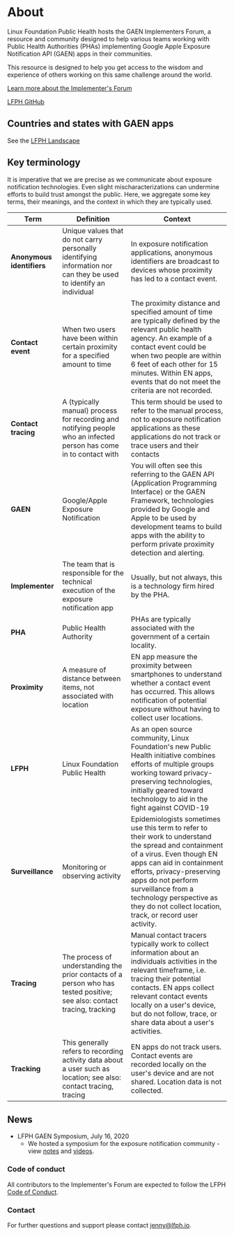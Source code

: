 # About

Linux Foundation Public Health hosts the GAEN Implementers Forum, a resource and community designed to help various teams working with Public Health Authorities (PHAs) implementing Google Apple Exposure Notification API (GAEN) apps in their communities.

This resource is designed to help you get access to the wisdom and experience of others working on this same challenge around the world.

[Learn more about the Implementer's Forum](https://www.lfph.io/community/implementers-forum/)

[LFPH GitHub](https://github.com/lfph)

## Countries and states with GAEN apps

See the [LFPH Landscape](https://landscape.lfph.io/category=gaen-bluetooth&format=card-mode&grouping=category)

## Key terminology

It is imperative that we are precise as we communicate about exposure notification technologies.
Even slight mischaracterizations can undermine efforts to build trust amongst the public.
Here, we aggregate some key terms, their meanings, and the context in which they are typically used.

| **Term** | **Definition** | **Context** |
|------|------------|---------|
| **Anonymous identifiers** | Unique values that do not carry personally identifying information nor can they be used to identify an individual | In exposure notification applications, anonymous identifiers are broadcast to devices whose proximity has led to a contact event. |
| **Contact event** | When two users have been within certain proximity for a specified amount to time | The proximity distance and specified amount of time are typically defined by the relevant public health agency. An example of a contact event could be when two people are within 6 feet of each other for 15 minutes. Within EN apps, events that do not meet the criteria are not recorded. |
| **Contact tracing** | A (typically manual) process for recording and notifying people who an infected person has come in to contact with | This term should be used to refer to the manual process, not to exposure notification applications as these applications do not track or trace users and their contacts |
| **GAEN** | Google/Apple Exposure Notification | You will often see this referring to the GAEN API (Application Programming Interface) or the GAEN Framework, technologies provided by Google and Apple to be used by development teams to build apps with the ability to perform private proximity detection and alerting. |
| **Implementer** | The team that is responsible for the technical execution of the exposure notification app | Usually, but not always, this is a technology firm hired by the PHA. |
| **PHA** | Public Health Authority | PHAs are typically associated with the government of a certain locality. |
| **Proximity** | A measure of distance between items, not associated with location | EN app measure the proximity between smartphones to understand whether a contact event has occurred. This allows notification of potential exposure without having to collect user locations. |
| **LFPH** | Linux Foundation Public Health | As an open source community, Linux Foundation's new Public Health initiative combines efforts of multiple groups working toward privacy-preserving technologies, initially geared toward technology to aid in the fight against COVID-19 |
| **Surveillance** | Monitoring or observing activity | Epidemiologists sometimes use this term to refer to their work to understand the spread and containment of a virus. Even though EN apps can aid in containment efforts, privacy-preserving apps do not perform surveillance from a technology perspective as they do not collect location, track, or record user activity. |
| **Tracing** | The process of understanding the prior contacts of a person who has tested positive; see also: contact tracing, tracking | Manual contact tracers typically work to collect information about an individuals activities in the relevant timeframe, i.e. tracing their potential contacts. EN apps collect relevant contact events locally on a user's device, but do not follow, trace, or share data about a user's activities. |
| **Tracking** | This generally refers to recording activity data about a user such as location; see also: contact tracing, tracing | EN apps do not track users. Contact events are recorded locally on the user's device and are not shared. Location data is not collected. |


## News

* LFPH GAEN Symposium, July 16, 2020
    * We hosted a symposium for the exposure notification community - view [notes](https://github.com/lfph/events/tree/master/2020-07-GAEN-Symposium) and [videos](https://www.youtube.com/playlist?list=PLLUsXRAaict7U00sMcwdLWwPPfRwpnMs5).

### Code of conduct

All contributors to the Implementer's Forum are expected to follow the LFPH [Code of Conduct](https://github.com/lfph/foundation/blob/master/code-of-conduct.md).

### Contact

For further questions and support please contact [jenny@lfph.io](mailto:jenny@lfph.io).
